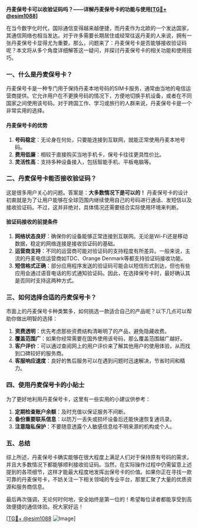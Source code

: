 **丹麦保号卡可以收验证码吗？——详解丹麦保号卡的功能与使用[[TG💪+ @esim1088](https://t.me/s/esim1088)]**

在当今数字化时代，国际通信变得越来越便捷，而丹麦作为北欧的一个发达国家，其通信网络也相当发达。对于许多需要长期居住或经常往返丹麦的人来说，拥有一张丹麦保号卡显得尤为重要。那么，问题来了：丹麦保号卡是否能够接收验证码呢？本文将从多个角度详细解答这一疑问，并探讨丹麦保号卡的相关功能和使用技巧。

### 一、什么是丹麦保号卡？

丹麦保号卡是一种专门用于保持丹麦本地号码的SIM卡服务，通常由当地的电信运营商提供。它允许用户在不更换号码的情况下，方便地切换手机设备，或者在不同国家之间使用该号码。对于跨国工作、学习或旅行的人群来说，丹麦保号卡是一个非常实用的选择。

#### 丹麦保号卡的优势

1. **号码稳定**：无论身在何处，只要能连接到互联网，就能正常使用丹麦本地号码。
2. **费用低廉**：相较于直接购买当地手机卡，保号卡往往更具性价比。
3. **灵活性高**：支持多种设备接入，包括智能手机、平板电脑等。

### 二、丹麦保号卡能否接收验证码？

这是很多用户关心的问题。答案是：**大多数情况下是可以的！** 丹麦保号卡的设计初衷就是为了让用户能够在全球范围内继续使用自己的号码进行通话、发短信以及接收验证码。不过，这并非绝对，具体情况还需要结合实际使用环境来判断。

#### 验证码接收的前提条件

1. **网络状态良好**：确保你的设备能够正常连接到互联网。无论是Wi-Fi还是移动数据，稳定的网络连接是接收验证码的基础。
2. **运营商支持**：不同的运营商可能对验证码的支持程度有所差异。一般来说，主流的丹麦电信运营商如TDC、Orange Denmark等都支持验证码接收功能。
3. **短信格式正确**：部分应用程序发送的验证码可能会以短信形式到达，但也有些应用会通过语音电话的形式通知验证码。因此，在选择保号卡时，最好确认其是否同时支持这两种方式。

### 三、如何选择合适的丹麦保号卡？

市面上的丹麦保号卡种类繁多，如何挑选一款适合自己的产品呢？以下几点可以帮助你做出明智的选择：

1. **资费透明**：优先考虑那些资费结构清晰明了的产品，避免隐藏收费。
2. **覆盖范围广**：如果你经常需要在国外使用该号码，那么覆盖范围越广越好。
3. **客户评价**：可以通过查阅网上的用户评价来了解其他用户的使用体验，从而找到口碑较好的服务商。
4. **客服响应速度**：良好的售后服务可以在遇到问题时迅速解决，节省时间和精力。

### 四、使用丹麦保号卡的小贴士

为了更好地利用丹麦保号卡，这里有一些实用的小建议供参考：

1. **定期检查账户余额**：及时充值以保证服务不间断。
2. **备份重要联系信息**：以防万一丢失或损坏设备后还能快速恢复通讯录。
3. **注意隐私保护**：不要随意透露个人敏感信息给不明来源的机构或个人。

### 五、总结

综上所述，丹麦保号卡确实能够在很大程度上满足人们对于保持原有号码的需求，并且大多数情况下都能够顺利接收验证码。当然，在实际操作过程中仍需留意上述提到的各项细节，这样才能最大程度地发挥出保号卡的价值。如果你正在寻找一款可靠的丹麦保号卡，不妨关注一下相关领域的专业平台，那里汇聚了大量的优质资源和服务商信息。

最后再次强调，无论何时何地，安全始终是第一位的！希望每位读者都能享受到高效便捷的通信体验。祝大家好运！

[[TG💪+ @esim1088](https://t.me/s/esim1088) ![Image](https://i.postimg.cc/4NQfJmqS/Snipaste-2025-05-13-00-14-12.png)]